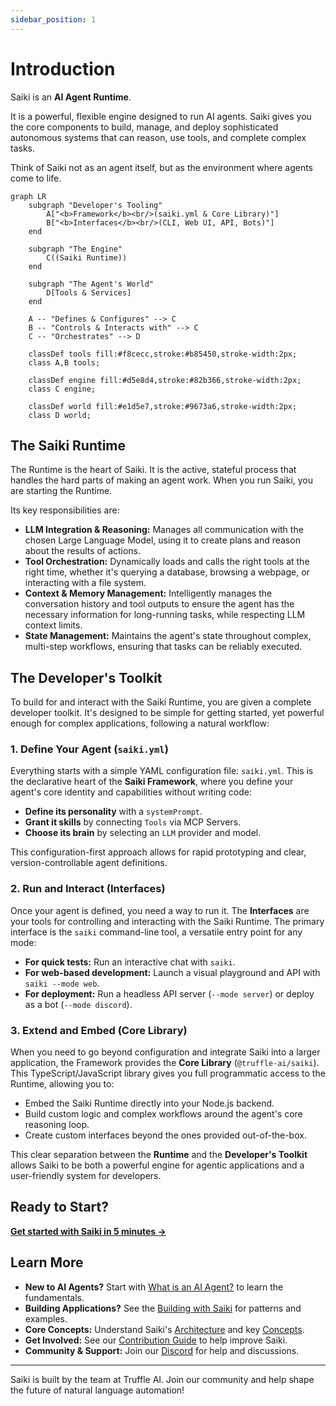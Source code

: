 ```yaml
---
sidebar_position: 1
---
```


# Introduction

Saiki is an **AI Agent Runtime**.

It is a powerful, flexible engine designed to run AI agents. Saiki gives you the core components to build, manage, and deploy sophisticated autonomous systems that can reason, use tools, and complete complex tasks.

Think of Saiki not as an agent itself, but as the environment where agents come to life.

```mermaid
graph LR
    subgraph "Developer's Tooling"
        A["<b>Framework</b><br/>(saiki.yml & Core Library)"]
        B["<b>Interfaces</b><br/>(CLI, Web UI, API, Bots)"]
    end
    
    subgraph "The Engine"
        C((Saiki Runtime))
    end

    subgraph "The Agent's World"
        D[Tools & Services]
    end

    A -- "Defines & Configures" --> C
    B -- "Controls & Interacts with" --> C
    C -- "Orchestrates" --> D

    classDef tools fill:#f8cecc,stroke:#b85450,stroke-width:2px;
    class A,B tools;

    classDef engine fill:#d5e8d4,stroke:#82b366,stroke-width:2px;
    class C engine;

    classDef world fill:#e1d5e7,stroke:#9673a6,stroke-width:2px;
    class D world;
```

## The Saiki Runtime

The Runtime is the heart of Saiki. It is the active, stateful process that handles the hard parts of making an agent work. When you run Saiki, you are starting the Runtime.

Its key responsibilities are:

*   **LLM Integration & Reasoning:** Manages all communication with the chosen Large Language Model, using it to create plans and reason about the results of actions.
*   **Tool Orchestration:** Dynamically loads and calls the right tools at the right time, whether it's querying a database, browsing a webpage, or interacting with a file system.
*   **Context & Memory Management:** Intelligently manages the conversation history and tool outputs to ensure the agent has the necessary information for long-running tasks, while respecting LLM context limits.
*   **State Management:** Maintains the agent's state throughout complex, multi-step workflows, ensuring that tasks can be reliably executed.

## The Developer's Toolkit

To build for and interact with the Saiki Runtime, you are given a complete developer toolkit. It's designed to be simple for getting started, yet powerful enough for complex applications, following a natural workflow:

### 1. Define Your Agent (`saiki.yml`)

Everything starts with a simple YAML configuration file: `saiki.yml`. This is the declarative heart of the **Saiki Framework**, where you define your agent's core identity and capabilities without writing code:

-   **Define its personality** with a `systemPrompt`.
-   **Grant it skills** by connecting `Tools` via MCP Servers.
-   **Choose its brain** by selecting an `LLM` provider and model.

This configuration-first approach allows for rapid prototyping and clear, version-controllable agent definitions.

### 2. Run and Interact (Interfaces)

Once your agent is defined, you need a way to run it. The **Interfaces** are your tools for controlling and interacting with the Saiki Runtime. The primary interface is the `saiki` command-line tool, a versatile entry point for any mode:

-   **For quick tests:** Run an interactive chat with `saiki`.
-   **For web-based development:** Launch a visual playground and API with `saiki --mode web`.
-   **For deployment:** Run a headless API server (`--mode server`) or deploy as a bot (`--mode discord`).

### 3. Extend and Embed (Core Library)

When you need to go beyond configuration and integrate Saiki into a larger application, the Framework provides the **Core Library** (`@truffle-ai/saiki`). This TypeScript/JavaScript library gives you full programmatic access to the Runtime, allowing you to:

-   Embed the Saiki Runtime directly into your Node.js backend.
-   Build custom logic and complex workflows around the agent's core reasoning loop.
-   Create custom interfaces beyond the ones provided out-of-the-box.

This clear separation between the **Runtime** and the **Developer's Toolkit** allows Saiki to be both a powerful engine for agentic applications and a user-friendly system for developers.

## Ready to Start?

**[Get started with Saiki in 5 minutes →](./quick-start)**

## Learn More

- **New to AI Agents?** Start with [What is an AI Agent?](../concepts/what-is-an-ai-agent) to learn the fundamentals.
- **Building Applications?** See the [Building with Saiki](../guides/building-with-saiki/) for patterns and examples.
- **Core Concepts:** Understand Saiki's [Architecture](../architecture/overview) and key [Concepts](../concepts/agents-vs-workflows).
- **Get Involved:** See our [Contribution Guide](../community/contribution-guide/overview) to help improve Saiki.
- **Community & Support:** Join our [Discord](https://discord.gg/GFzWFAAZcm) for help and discussions.

---

Saiki is built by the team at Truffle AI. Join our community and help shape the future of natural language automation! 